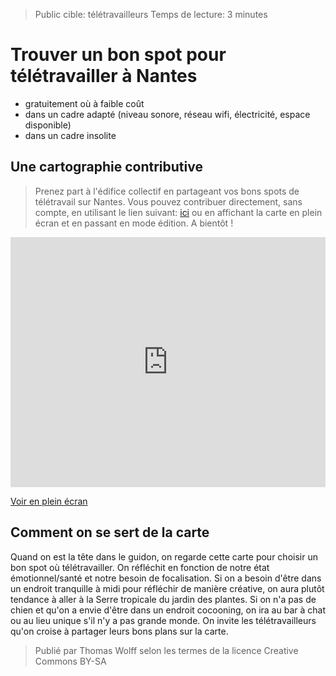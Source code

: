 > Public cible: télétravailleurs
> Temps de lecture: 3 minutes

# Trouver un bon spot pour télétravailler à Nantes

* gratuitement où à faible coût
* dans un cadre adapté (niveau sonore, réseau wifi, électricité, espace disponible)
* dans un cadre insolite

## Une cartographie contributive

> Prenez part à l'édifice collectif en partageant vos bons spots de télétravail sur Nantes. Vous pouvez contribuer directement, sans compte, en utilisant le lien suivant: [ici](http://umap.openstreetmap.fr/fr/map/nomad-co-working-nantes_50830#15/47.2157/-1.5563) ou en affichant la carte en plein écran et en passant en mode édition. A bientôt ! 

<iframe width="100%" height="400px" frameBorder="0" src="http://umap.openstreetmap.fr/fr/map/nomad-co-working-nantes_50830?scaleControl=false&miniMap=false&scrollWheelZoom=false&zoomControl=true&allowEdit=false&moreControl=true&datalayersControl=true&onLoadPanel=undefined&captionBar=false"></iframe><p><a href="http://umap.openstreetmap.fr/fr/map/nomad-co-working-nantes_50830">Voir en plein écran</a></p>

## Comment on se sert de la carte

Quand on est la tête dans le guidon, on regarde cette carte pour choisir un bon spot où télétravailler.
On réfléchit en fonction de notre état émotionnel/santé et notre besoin de focalisation.
Si on a besoin d'être dans un endroit tranquille à midi pour réfléchir de manière créative, on aura plutôt tendance à aller à la Serre tropicale du jardin des plantes. 
Si on n'a pas de chien et qu'on a envie d'être dans un endroit cocooning, on ira au bar à chat ou au lieu unique s'il n'y a pas grande monde. 
On invite les télétravailleurs qu'on croise à partager leurs bons plans sur la carte.

> Publié par Thomas Wolff selon les termes de la licence Creative Commons BY-SA

